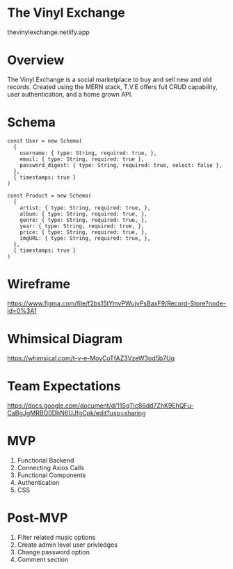 # The Vinyl Exchange

thevinylexchange.netlify.app

# Overview

The Vinyl Exchange is a social marketplace to buy and sell new and old records.  Created using the MERN stack, T.V.E offers full CRUD capability, user authentication, and a home grown API.  

# Schema
```
const User = new Schema(
  {
    username: { type: String, required: true, },
    email: { type: String, required: true },
    password_digest: { type: String, required: true, select: false },
  },
  { timestamps: true }
)

const Product = new Schema(
  {
    artist: { type: String, required: true, },
    album: { type: String, required: true, },
    genre: { type: String, required: true, },
    year: { type: String, required: true, },
    price: { type: String, required: true, },
    imgURL: { type: String, required: true, },
  },
  { timestamps: true }
)
```
# Wireframe

https://www.figma.com/file/f2bs15tYmvPWujvPsBaxF9/Record-Store?node-id=0%3A1

# Whimsical Diagram

https://whimsical.com/t-v-e-MoyCoTfAZ3VzeW3od5b7Uq

# Team Expectations

https://docs.google.com/document/d/11SqTIc86dd7ZhK9EhQFu-CaBgJgMRBO0DhN6UJfgCpk/edit?usp=sharing


# MVP

1. Functional Backend
2. Connecting Axios Calls
3. Functional Components
4. Authentication
5. CSS

# Post-MVP

1. Filter related music options
2. Create admin level user privledges
3. Change password option
4. Comment section
